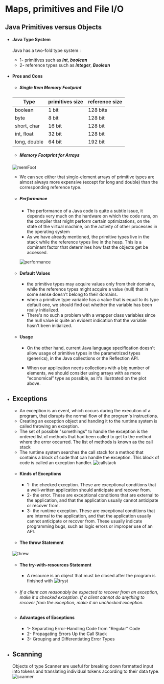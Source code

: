 # Maps, primitives and  File I/O
## Java Primitives versus Objects
* #### Java Type System
    Java has a two-fold type system :
    - 1- primitives such as ***int***, ***boolean***
    - 2- reference types such as ***Integer***, ***Boolean***
* #### Pros and Cons
    * ##### Single Item Memory Footprint

    | Type | primitives size | reference size |
    | ---- | --------------- | --------- |
    | boolean | 1 bit | 128 bits |
    | byte | 8 bit | 128 bit|
    | short, char | 16 bit | 128 bit|
    | int, float | 32 bit | 128 bit |
    | long, double | 64 bit | 192 bit |

    * ##### Memory Footprint for Arrays
    ![memFoot](https://www.baeldung.com/wp-content/uploads/2018/08/plot-memory-bits.gif)

    - We can see either that single-element arrays of primitive types are almost always more expensive (except for long and double) than the corresponding reference type.

    * ##### Performance
        - The performance of a Java code is quite a subtle issue, it depends very much on the hardware on which the code runs, on the compiler that might perform certain optimizations, on the state of the virtual machine, on the activity of other processes in the operating system
        - As we have already mentioned, the primitive types live in the stack while the reference types live in the heap. This is a dominant factor that determines how fast the objects get be accessed.

        ![performance](https://www.baeldung.com/wp-content/uploads/2018/08/plot-benchmark-primitive-wrapper-3.gif)

    * #### Default Values
        - the primitive types may acquire values only from their domains, while the reference types might acquire a value (null) that in some sense doesn't belong to their domains.
        - when a primitive type variable has a value that is equal to its type default one, we should find out whether the variable has been really initialized.
        - There's no such a problem with a wrapper class variables since the null value is quite an evident indication that the variable hasn't been initialized.
    * #### Usage
        - On the other hand, current Java language specification doesn't allow usage of primitive types in the parametrized types (generics),  in the Java collections or the Reflection API.

        - When our application needs collections with a big number of elements, we should consider using arrays with as more “economical” type as possible, as it's illustrated on the plot above.

* ## Exceptions
    - An exception is an event, which occurs during the execution of a program, that disrupts the normal flow of the program's instructions.
    - Creating an exception object and handing it to the runtime system is called throwing an exception.
    - The set of possible "somethings" to handle the exception is the ordered list of methods that had been called to get to the method where the error occurred. The list of methods is known as the call stack
    - The runtime system searches the call stack for a method that contains a block of code that can handle the exception. This block of code is called an exception handler.
    ![callstack](https://docs.oracle.com/javase/tutorial/figures/essential/exceptions-errorOccurs.gif)

    * #### Kinds of Exceptions
        - 1- the checked exception. These are exceptional conditions that a well-written application should anticipate and recover from. 
        - 2-  the error. These are exceptional conditions that are external to the application, and that the application usually cannot anticipate or recover from. 
        - 3- the runtime exception. These are exceptional conditions that are internal to the application, and that the application usually cannot anticipate or recover from. These usually indicate programming bugs, such as logic errors or improper use of an API. 
    * #### The throw Statement
    ![threw](https://i.stack.imgur.com/elekj.png)
    * #### The try-with-resources Statement
        -  A resource is an object that must be closed after the program is finished with
        ![tryst](https://miro.medium.com/max/2526/1*wUzgBj2y2Q6iRxXhAJXkYg.png)

    * ###### If a client can reasonably be expected to recover from an exception, make it a checked exception. If a client cannot do anything to recover from the exception, make it an unchecked exception.

    * #### Advantages of Exceptions
        - 1- Separating Error-Handling Code from "Regular" Code
        - 2- Propagating Errors Up the Call Stack
        - 3- Grouping and Differentiating Error Types

* ## Scanning
    Objects of type Scanner are useful for breaking down formatted input into tokens and translating individual tokens according to their data type.
    ![scanner](http://www.btechsmartclass.com/java/java_images/java-Scanner-class-example.png)